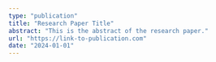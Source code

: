 ```yaml
---
type: "publication"
title: "Research Paper Title"
abstract: "This is the abstract of the research paper."
url: "https://link-to-publication.com"
date: "2024-01-01"
---
```

